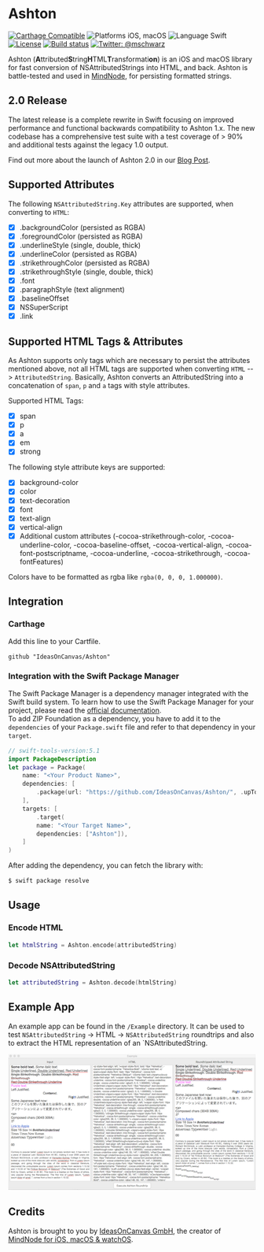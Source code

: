 # Ashton 

[![Carthage Compatible](https://img.shields.io/badge/Carthage-compatible-4BC51D.svg?style=flat)](https://github.com/Carthage/Carthage)
![Platforms iOS, macOS](https://img.shields.io/badge/Platform-iOS%20|%20macOS-blue.svg "Platforms iOS, macOS")
![Language Swift](https://img.shields.io/badge/Language-Swift%205-green.svg "Swift 5.0")
[![License](https://img.shields.io/badge/license-MIT-green.svg?style=flat)](LICENSE.md)
[![Build status](https://badge.buildkite.com/418f84ba1ee2d996d15acb9332cf231a0d174f679873cb60ce.svg?branch=master)](https://buildkite.com/ideasoncanvas/ashton)
[![Twitter: @_mschwarz_](https://img.shields.io/badge/Twitter-@__mschwarz__-red.svg?style=flat)](https://twitter.com/_mschwarz_)

Ashton (<b>A</b>ttributed<b>S</b>tring<b>H</b>TML<b>T</b>ransformati<b>on</b>) is an iOS and macOS library for fast conversion of NSAttributedStrings into HTML, and back. Ashton is battle-tested and used in [MindNode](https://mindnode.com), for persisting formatted strings.

## 2.0 Release

The latest release is a complete rewrite in Swift focusing on improved performance and functional backwards compatibility to Ashton 1.x. The new codebase has a comprehensive test suite with a test coverage of > 90% and additional tests against the legacy 1.0 output. 

Find out more about the launch of Ashton 2.0 in our [Blog Post](https://mindnode.com/news/2019-04-10-a-snappier-mindnode-text-persistence).

## Supported Attributes

The following `NSAttributedString.Key` attributes are supported, when converting to `HTML`:
- [x] .backgroundColor (persisted as RGBA)
- [x] .foregroundColor (persisted as RGBA)
- [x] .underlineStyle (single, double, thick)
- [x] .underlineColor (persisted as RGBA)
- [x] .strikethroughColor (persisted as RGBA)
- [x] .strikethroughStyle (single, double, thick)
- [x] .font
- [x] .paragraphStyle (text alignment)
- [x] .baselineOffset
- [x] NSSuperScript
- [x] .link

## Supported HTML Tags & Attributes

As Ashton supports only tags which are necessary to persist the attributes mentioned above, not all HTML tags are supported when converting `HTML` --> `AttributedString`. Basically, Ashton converts an AttributedString into a concatenation of `span`, `p` and `a` tags with style attributes. 

Supported HTML Tags:
- [x] span
- [x] p
- [x] a
- [x] em
- [x] strong

The following style attribute keys are supported:
- [x] background-color
- [x] color
- [x] text-decoration
- [x] font
- [x] text-align
- [x] vertical-align
- [x] Additional custom attributes (-cocoa-strikethrough-color, -cocoa-underline-color, -cocoa-baseline-offset, -cocoa-vertical-align, -cocoa-font-postscriptname, -cocoa-underline, -cocoa-strikethrough, -cocoa-fontFeatures)

Colors have to be formatted as rgba like `rgba(0, 0, 0, 1.000000)`.

## Integration

### Carthage

Add this line to your Cartfile.
```
github "IdeasOnCanvas/Ashton"
```

### Integration with the Swift Package Manager

The Swift Package Manager is a dependency manager integrated with the Swift build system. To learn how to use the Swift Package Manager for your project, please read the [official documentation](https://github.com/apple/swift-package-manager/blob/master/Documentation/Usage.md).  
To add ZIP Foundation as a dependency, you have to add it to the `dependencies` of your `Package.swift` file and refer to that dependency in your `target`.

```swift
// swift-tools-version:5.1
import PackageDescription
let package = Package(
    name: "<Your Product Name>",
    dependencies: [
		.package(url: "https://github.com/IdeasOnCanvas/Ashton/", .upToNextMajor(from: "2.0.0"))
    ],
    targets: [
        .target(
		name: "<Your Target Name>",
		dependencies: ["Ashton"]),
    ]
)
```

After adding the dependency, you can fetch the library with:

```bash
$ swift package resolve
```

## Usage

### Encode HTML

```swift
let htmlString = Ashton.encode(attributedString)
```

### Decode NSAttributedString

```swift
let attributedString = Ashton.decode(htmlString)
```

## Example App

An example app can be found in the `/Example` directory. It can be used to test `NSAttributedString` -> HTML -> `NSAttributedString` roundtrips and also to extract the HTML representation of an `NSAttributedString.

![](README/exampleScreenshot.png)


## Credits

Ashton is brought to you by [IdeasOnCanvas GmbH](https://ideasoncanvas.com), the creator of [MindNode for iOS, macOS & watchOS](https://mindnode.com).
